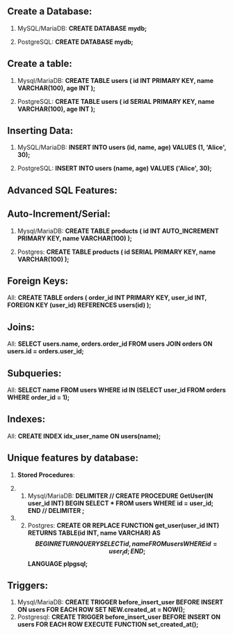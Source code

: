 ## Create a Database:
1. MySQL/MariaDB:
   **CREATE DATABASE mydb;**

2. PostgreSQL:
   **CREATE DATABASE mydb;**


## Create a table:
1. Mysql/MariaDB:
   **CREATE TABLE users (
  id INT PRIMARY KEY,
  name VARCHAR(100),
  age INT
);**

2. PostgreSQL:
   **CREATE TABLE users (
  id SERIAL PRIMARY KEY,
  name VARCHAR(100),
  age INT
);**

## Inserting Data:
1. MySQL/MariaDB:
   **INSERT INTO users (id, name, age) VALUES (1, 'Alice', 30);**

2. PostgreSQL:
   **INSERT INTO users (name, age) VALUES ('Alice', 30);**



## Advanced SQL Features:
## Auto-Increment/Serial:
1. Mysql/MariaDB:
   **CREATE TABLE products (
  id INT AUTO_INCREMENT PRIMARY KEY,
  name VARCHAR(100)
);**

2. Postgres:
   **CREATE TABLE products (
  id SERIAL PRIMARY KEY,
  name VARCHAR(100)
);**


## Foreign Keys:

All:
**CREATE TABLE orders (
  order_id INT PRIMARY KEY,
  user_id INT,
  FOREIGN KEY (user_id) REFERENCES users(id)
);**


## Joins:
All:
**SELECT users.name, orders.order_id
FROM users
JOIN orders ON users.id = orders.user_id;**


## Subqueries:
All:
**SELECT name FROM users
WHERE id IN (SELECT user_id FROM orders WHERE order_id = 1);**


## Indexes:
All:
**CREATE INDEX idx_user_name ON users(name);**




## Unique features by database:
1. **Stored Procedures**:
2. 1. Mysql/MariaDB:
**DELIMITER //
CREATE PROCEDURE GetUser(IN user_id INT)
BEGIN
  SELECT * FROM users WHERE id = user_id;
END //
DELIMITER ;**

2. 2. Postgres:
**CREATE OR REPLACE FUNCTION get_user(user_id INT)
RETURNS TABLE(id INT, name VARCHAR) AS $$
BEGIN
  RETURN QUERY SELECT id, name FROM users WHERE id = user_id;
END;
$$ LANGUAGE plpgsql;**


## Triggers:
1. Mysql/MariaDB:
   **CREATE TRIGGER before_insert_user
BEFORE INSERT ON users
FOR EACH ROW
SET NEW.created_at = NOW();**
2. Postgresql:
   **CREATE TRIGGER before_insert_user
BEFORE INSERT ON users
FOR EACH ROW
EXECUTE FUNCTION set_created_at();**






